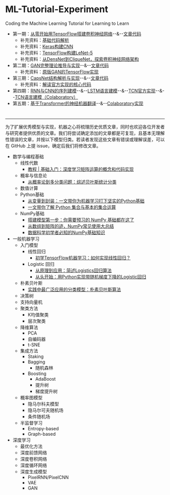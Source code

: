 # ML-Tutorial-Experiment
Coding the Machine Learning Tutorial for Learning to Learn 

- 第一期：[从零开始用TensorFlow搭建卷积神经网络](https://www.jiqizhixin.com/articles/2017-08-29-14)--&--[文章代码](https://github.com/jiqizhixin/ML-Tutorial-Experiment/blob/master/Experiments/tf_CNN_Tutorial.ipynb)
  -  补充资料：[基础代码解析](https://github.com/jiqizhixin/ML-Tutorial-Experiment/blob/master/Experiments/tf_trial_1.ipynb)
  -  补充资料：[Keras构建CNN](https://github.com/jiqizhixin/ML-Tutorial-Experiment/blob/master/Experiments/tf_Keras_CNN.ipynb)
  -  补充资料：[TensorFlow构建LeNet-5](https://github.com/jiqizhixin/ML-Tutorial-Experiment/blob/master/Experiments/tf_LeNet5.ipynb)
  -  补充资料：[从DensNet到CliqueNet，探索卷积神经网络架构](https://www.jiqizhixin.com/articles/2018-05-23-6)
- 第二期：[GAN完整理论推导与实现](https://www.jiqizhixin.com/articles/2017-10-1-1)--&--[文章代码](https://github.com/jiqizhixin/ML-Tutorial-Experiment/blob/master/Experiments/Keras_GAN.ipynb)
  -  补充资料：[原版GAN的TensorFlow实现](https://github.com/jiqizhixin/ML-Tutorial-Experiment/blob/master/Experiments/tf_GAN.ipynb)
- 第三期：[CapsNet结构解析与实现](https://www.jiqizhixin.com/articles/2017-11-05)--&--[文章代码](https://github.com/jiqizhixin/ML-Tutorial-Experiment/blob/master/Experiments/tf_orginal_CapsNet.ipynb)
  -  补充资料：[解读官方实现的核心代码](https://www.jiqizhixin.com/articles/capsule-implement-sara-sabour-Feb02)
- 第四期：[RNN与CNN的序列建模](https://www.jiqizhixin.com/articles/2018-04-12-3)--&--[LSTM语言建模](https://github.com/jiqizhixin/ML-Tutorial-Experiment/blob/master/Experiments/LSTM_PTB.ipynb)--&--[TCN官方实现](https://github.com/locuslab/TCN)--&--[TCN语言建模（Colaboratory）](https://colab.research.google.com/drive/1GAXC0j9qzLyQu8G9_P_eHi-TtYm7uhXF)
- 第五期：[基于Transformer的神经机器翻译](https://www.jiqizhixin.com/articles/Synced-github-implement-project-machine-translation-by-transformer)--&--[Colaboratory实现](https://colab.research.google.com/drive/1Wt9Jwynnki6lipwUcy0Sz5WKG7MYSGs0)

#
------
为了扩展优秀模型与实现，机器之心将梳理历史优质文章，同时也欢迎各位开发者与研究者提供优质的文章。我们将尝试确定添加的文章都是可复现，且基本无理解性错误的文章，并按以下模型归类。若读者发现这些文章有错误或理解误差，可以在 GitHub 上提 issue，确定后我们将修改文章。

* 数学与编程基础
    * 线性代数
        * [教程 | 基础入门：深度学习矩阵运算的概念和代码实现](https://www.jiqizhixin.com/articles/2017-08-07-2)
    * 概率与信息论
        * [从概率论到多分类问题：综述贝叶斯统计分类](https://www.jiqizhixin.com/articles/2017-09-28)
    * 数值计算
    * Python基础
        * [从变量到封装：一文带你为机器学习打下坚实的Python基础](https://www.jiqizhixin.com/articles/2017-10-13)
        * [一文带你了解 Python 集合与基本的集合运算](https://www.jiqizhixin.com/articles/062403)
    * NumPy基础
        * [搭建模型第一步：你需要预习的 NumPy 基础都在这了](https://www.jiqizhixin.com/articles/070101)
        * [从数组到矩阵的迹，NumPy常见使用大总结](https://www.jiqizhixin.com/articles/2017-10-28)
        * [数据科学初学者必知的NumPy基础知识](https://www.jiqizhixin.com/articles/2018-04-21-7)
* 一般机器学习
    * 入门模型
        * 线性回归
            * [初学TensorFlow机器学习：如何实现线性回归？](https://www.jiqizhixin.com/articles/2017-05-14-2)
        * Logistic 回归
            * [从原理到应用：简述Logistics回归算法](https://www.jiqizhixin.com/articles/2018-05-13-3)
            * [从头开始：用Python实现带随机梯度下降的Logistic回归](https://www.jiqizhixin.com/articles/2017-02-17-5)
    * 朴素贝叶斯
        * [实践中最广泛应用的分类模型：朴素贝叶斯算法](https://www.jiqizhixin.com/articles/033088)
    * 决策树
    * 支持向量机
    * 聚类方法
        * K均值聚类
        * 层次聚类
    * 降维算法
        * PCA
        * 自编码器
        * t-SNE
    * 集成方法
        * Staking
        * Bagging
            * 随机森林
        * Boosting
            * AdaBoost
            * 提升树
            * 梯度提升树
    * 概率图模型
        * 隐马尔科夫模型
        * 隐马尔可夫随机场
        * 条件随机场
    * 半监督学习
        * Entropy-based
        * Graph-based
* 深度学习
    * 最优化方法
    * 深度前馈网络
    * 深度卷积网络
    * 深度循环网络
    * 深度生成模型
        * PixelRNN/PixelCNN
        * VAE
        * GAN

